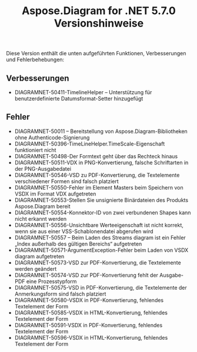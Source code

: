 ﻿---
title: Aspose.Diagram for .NET 5.7.0 Versionshinweise
type: docs
weight: 30
url: /de/net/aspose-diagram-for-net-5-7-0-release-notes/
---
Diese Version enthält die unten aufgeführten Funktionen, Verbesserungen und Fehlerbehebungen:
## **Verbesserungen**
- DIAGRAMNET-50411-TimelineHelper – Unterstützung für benutzerdefinierte Datumsformat-Setter hinzugefügt
## **Fehler**
- DIAGRAMNET-50011 – Bereitstellung von Aspose.Diagram-Bibliotheken ohne Authenticode-Signierung
- DIAGRAMNET-50396-TimeLineHelper.TimeScale-Eigenschaft funktioniert nicht
- DIAGRAMNET-50498-Der Formtext geht über das Rechteck hinaus
- DIAGRAMNET-50511-VDX in PNG-Konvertierung, falsche Schriftarten in der PNG-Ausgabedatei
- DIAGRAMNET-50546-VSD zu PDF-Konvertierung, die Textelemente verschiedener Formen sind falsch platziert
- DIAGRAMNET-50550-Fehler im Element Masters beim Speichern von VSDX im Format VDX aufgetreten
- DIAGRAMNET-50553-Stellen Sie unsignierte Binärdateien des Produkts Aspose.Diagram bereit
- DIAGRAMNET-50554-Konnektor-ID von zwei verbundenen Shapes kann nicht erkannt werden
- DIAGRAMNET-50556-Unsichtbare Werteeigenschaft ist nicht korrekt, wenn sie aus einer VSS-Schablonendatei abgerufen wird
- DIAGRAMNET-50557 – Beim Laden des Streams diagram ist ein Fehler „Index außerhalb des gültigen Bereichs“ aufgetreten
- DIAGRAMNET-50571-ArgumentException-Fehler beim Laden von VSDX diagram aufgetreten
- DIAGRAMNET-50573-VSD zur PDF-Konvertierung, die Textelemente werden geändert
- DIAGRAMNET-50574-VSD zur PDF-Konvertierung fehlt der Ausgabe-PDF eine Prozesstypform
- DIAGRAMNET-50575-VSD in PDF-Konvertierung, die Textelemente der Anmerkungsform sind falsch platziert
- DIAGRAMNET-50580-VSDX in PDF-Konvertierung, fehlendes Textelement der Form
- DIAGRAMNET-50585-VSDX in HTML-Konvertierung, fehlendes Textelement der Form
- DIAGRAMNET-50591-VSDX in PDF-Konvertierung, fehlendes Textelement der Form
- DIAGRAMNET-50596-VSDX in HTML-Konvertierung, fehlendes Textelement der Form
